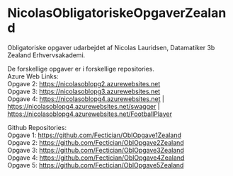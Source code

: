 # NicolasObligatoriskeOpgaverZealand
Obligatoriske opgaver udarbejdet af Nicolas Lauridsen, Datamatiker 3b Zealand Erhvervsakademi.

De forskellige opgaver er i forskellige repositories.  
Azure Web Links:  
Opgave 2: https://nicolasoblopg2.azurewebsites.net  
Opgave 3: https://nicolasoblopg3.azurewebsites.net  
Opgave 4: https://nicolasoblopg4.azurewebsites.net | https://nicolasoblopg4.azurewebsites.net/swagger | https://nicolasoblopg4.azurewebsites.net/FootballPlayer  
  
  
Github Repositories:  
Opgave 1: https://github.com/Fectician/OblOpgave1Zealand  
Opgave 2: https://github.com/Fectician/OblOpgave2Zealand  
Opgave 3: https://github.com/Fectician/OblOpgave3Zealand  
Opgave 4: https://github.com/Fectician/OblOpgave4Zealand  
Opgave 5: https://github.com/Fectician/OblOpgave5Zealand  